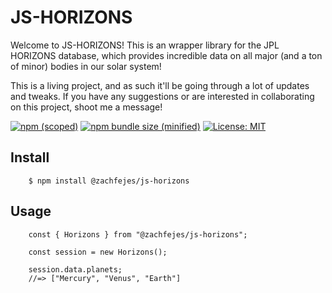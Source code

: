 # JS-HORIZONS

Welcome to JS-HORIZONS! This is an wrapper library for the JPL HORIZONS database, which provides incredible data on all major (and a ton of minor) bodies in our solar system!

This is a living project, and as such it'll be going through a lot of updates and tweaks. If you have any suggestions or are interested in collaborating on this project, shoot me a message!

[![npm (scoped)](https://img.shields.io/npm/v/@zachfejes/js-horizons.svg)](https://github.com/zachfejes/js-horizons) 
[![npm bundle size (minified)](https://img.shields.io/bundlephobia/min/react.svg)](https://github.com/zachfejes/js-horizons)
[![License: MIT](https://img.shields.io/badge/License-MIT-yellow.svg)](https://opensource.org/licenses/MIT)



## Install

```
    $ npm install @zachfejes/js-horizons
```

## Usage

```
    const { Horizons } from "@zachfejes/js-horizons";

    const session = new Horizons();

    session.data.planets;
    //=> ["Mercury", "Venus", "Earth"]
```